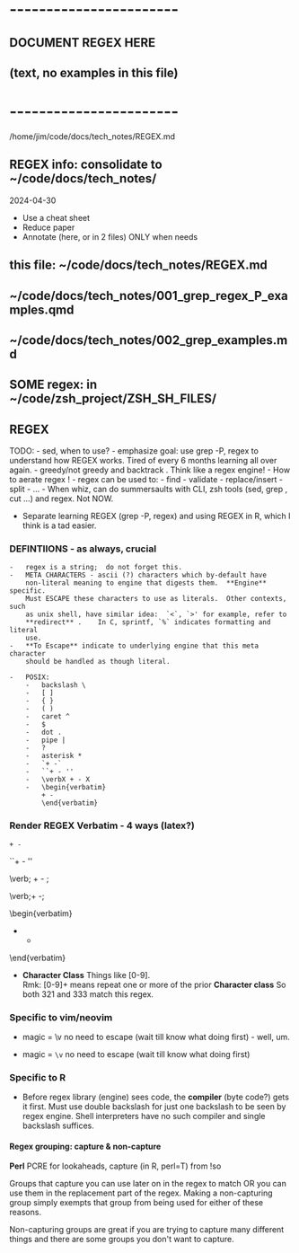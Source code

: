 
# -----------------------
##	DOCUMENT REGEX  HERE
##  (text, no examples in this file)
# -----------------------
/home/jim/code/docs/tech_notes/REGEX.md

##	REGEX info:  consolidate to ~/code/docs/tech_notes/

2024-04-30
-	Use a cheat sheet
-	Reduce paper
-	Annotate (here, or in 2 files) ONLY when needs

## this file: ~/code/docs/tech_notes/REGEX.md
## ~/code/docs/tech_notes/001_grep_regex_P_examples.qmd
## ~/code/docs/tech_notes/002_grep_examples.md
##	SOME regex:  in ~/code/zsh_project/ZSH_SH_FILES/


##	REGEX
TODO:
	-	sed, when to use?
	- emphasize goal:  use grep -P, regex to understand how REGEX works.  Tired
	of every 6 months learning all over again.
	-	greedy/not greedy  and backtrack .   Think like a regex engine!
	-	How to aerate regex !
	-	regex can be used to:
		-	find
		-	validate
		-	replace/insert
		-	split
		-	...
		- When whiz, can do summersaults with CLI, zsh tools (sed, grep , cut ...)
		and regex.  Not NOW.


-	Separate learning REGEX (grep -P, regex) and using REGEX in R, which I think
	is a tad easier.

###	DEFINTIIONS - as always, crucial
	-	regex is a string;  do not forget this.
	-	META CHARACTERS - ascii (?) characters which by-default have
		non-literal meaning to engine that digests them.  **Engine** specific.
		Must ESCAPE these characters to use as literals.  Other contexts, such
		as unix shell, have similar idea:  `<`, `>' for example, refer to
		**redirect** .    In C, sprintf, `%` indicates formatting and literal
		use.
	-	**To Escape** indicate to underlying engine that this meta character
		should be handled as though literal.

	-	POSIX:
		-	backslash \
		-	[ ]
		-	{ }
		-	( )
		-	caret ^
		-	$
		-	dot .
		-	pipe |
		-	?
		-	asterisk *
		-	`+ -`
		-	``+ - ''
		-	\verbX + - X
		-	\begin{verbatim} 
			+ - 
			\end{verbatim}


###	Render REGEX Verbatim - 4 ways (latex?)

`+ -`

``+ - ''

\verb; + - ;

\verb;+ -;

\begin{verbatim} 
+ - 
\end{verbatim}


-	**Character Class**  Things like [0-9].  
Rmk:  [0-9]+ means repeat one or more of the prior **Character class**   So both 321 and 333 match this regex.


###	Specific to vim/neovim
-	magic = \v   no need to escape (wait till know what doing first) - well, um.

-	magic = `\v`   no need to escape (wait till know what doing first)

###	Specific to R
-	Before regex library (engine) sees code, the **compiler** (byte code?) gets
it first.  Must use double backslash for just one backslash to be seen by
regex engine.   Shell interpreters have no such compiler and single backslash
suffices.

#### Regex grouping:  capture & non-capture

**Perl** PCRE for lookaheads, capture (in R, perl=T)
from !so

Groups that capture you can use later on in the regex to match OR you can use
them in the replacement part of the regex. Making a non-capturing group simply
exempts that group from being used for either of these reasons.


Non-capturing groups are great if you are trying to capture many different
things and there are some groups you don't want to capture. 


<!--
vim:linebreak:nospell:nowrap:cul tw=78 fo=ntl foldcolumn=3 cc=+1
-->
